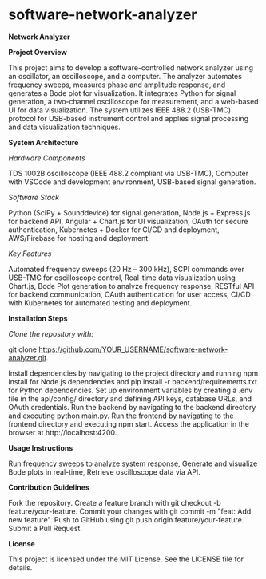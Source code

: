 # software-network-analyzer

**Network Analyzer**

**Project Overview**

This project aims to develop a software-controlled network analyzer using an oscillator, an oscilloscope, and a computer. The analyzer automates frequency sweeps, measures phase and amplitude response, and generates a Bode plot for visualization. It integrates Python for signal generation, a two-channel oscilloscope for measurement, and a web-based UI for data visualization. The system utilizes IEEE 488.2 (USB-TMC) protocol for USB-based instrument control and applies signal processing and data visualization techniques.

**System Architecture**

*Hardware Components*

TDS 1002B oscilloscope (IEEE 488.2 compliant via USB-TMC), Computer with VSCode and development environment, USB-based signal generation.

*Software Stack*

Python (SciPy + Sounddevice) for signal generation, Node.js + Express.js for backend API, Angular + Chart.js for UI visualization, OAuth for secure authentication, Kubernetes + Docker for CI/CD and deployment, AWS/Firebase for hosting and deployment.

*Key Features*

Automated frequency sweeps (20 Hz – 300 kHz), SCPI commands over USB-TMC for oscilloscope control, Real-time data visualization using Chart.js, Bode Plot generation to analyze frequency response, RESTful API for backend communication, OAuth authentication for user access, CI/CD with Kubernetes for automated testing and deployment.

**Installation Steps**

*Clone the repository with:*

git clone https://github.com/YOUR_USERNAME/software-network-analyzer.git. 

Install dependencies by navigating to the project directory and running npm install for Node.js dependencies and pip install -r backend/requirements.txt for Python dependencies. Set up environment variables by creating a .env file in the api/config/ directory and defining API keys, database URLs, and OAuth credentials. Run the backend by navigating to the backend directory and executing python main.py. Run the frontend by navigating to the frontend directory and executing npm start. Access the application in the browser at http://localhost:4200.

**Usage Instructions**

Run frequency sweeps to analyze system response, Generate and visualize Bode plots in real-time, Retrieve oscilloscope data via API.

**Contribution Guidelines**

Fork the repository. Create a feature branch with git checkout -b feature/your-feature. Commit your changes with git commit -m "feat: Add new feature". Push to GitHub using git push origin feature/your-feature. Submit a Pull Request.

**License**

This project is licensed under the MIT License. See the LICENSE file for details.


